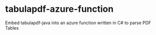 # tabulapdf-azure-function
Embed tabulapdf-java into an azure function written in C# to parse PDF Tables
